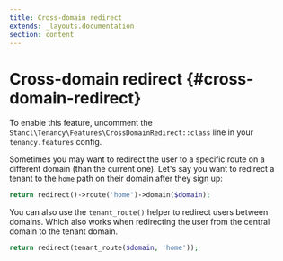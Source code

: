 ```yaml
---
title: Cross-domain redirect
extends: _layouts.documentation
section: content
---
```


# Cross-domain redirect {#cross-domain-redirect}

To enable this feature, uncomment the `Stancl\Tenancy\Features\CrossDomainRedirect::class` line in your `tenancy.features` config.

Sometimes you may want to redirect the user to a specific route on a different domain (than the current one). Let's say you want to redirect a tenant to the `home` path on their domain after they sign up:

```php
return redirect()->route('home')->domain($domain);
```

You can also use the `tenant_route()` helper to redirect users between domains. Which also works when redirecting the user from the central domain to the tenant domain.

```php
return redirect(tenant_route($domain, 'home'));
```
